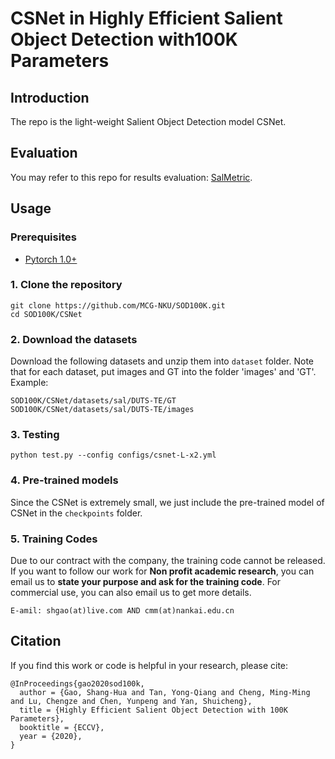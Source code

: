 # CSNet in Highly Efficient Salient Object Detection with100K Parameters

## Introduction
The repo is the light-weight Salient Object Detection model CSNet.

## Evaluation

You may refer to this repo for results evaluation: [SalMetric](https://github.com/Andrew-Qibin/SalMetric).

## Usage

### Prerequisites

- [Pytorch 1.0+](http://pytorch.org/)

### 1. Clone the repository

```shell
git clone https://github.com/MCG-NKU/SOD100K.git
cd SOD100K/CSNet
```

### 2. Download the datasets

Download the following datasets and unzip them into `dataset` folder.
Note that for each dataset, put images and GT into the folder 'images' and 'GT'.
Example:
```
SOD100K/CSNet/datasets/sal/DUTS-TE/GT
SOD100K/CSNet/datasets/sal/DUTS-TE/images
```

### 3. Testing

```
python test.py --config configs/csnet-L-x2.yml
```

### 4. Pre-trained models
Since the CSNet is extremely small, we just include the pre-trained model of CSNet in the `checkpoints` folder.

### 5. Training Codes
Due to our contract with the company, the training code cannot be released.
If you want to follow our work for **Non profit academic research**,
you can email us to **state your purpose and ask for the training code**.
For commercial use, you can also email us to get more details.

```E-amil: shgao(at)live.com AND cmm(at)nankai.edu.cn```

## Citation
If you find this work or code is helpful in your research, please cite:
```
@InProceedings{gao2020sod100k,
  author = {Gao, Shang-Hua and Tan, Yong-Qiang and Cheng, Ming-Ming and Lu, Chengze and Chen, Yunpeng and Yan, Shuicheng},
  title = {Highly Efficient Salient Object Detection with 100K Parameters},
  booktitle = {ECCV},
  year = {2020},
}

```
